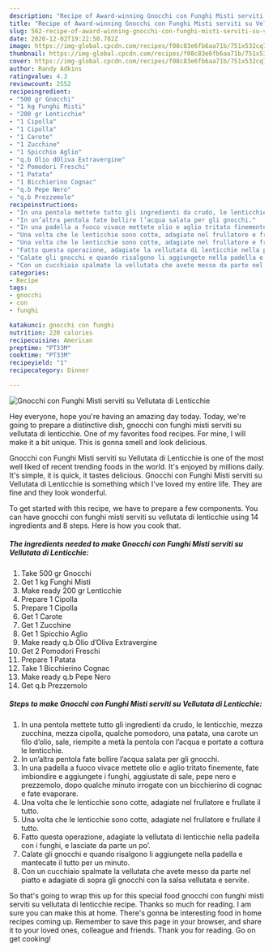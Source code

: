 ```yaml
---
description: "Recipe of Award-winning Gnocchi con Funghi Misti serviti su Vellutata di Lenticchie"
title: "Recipe of Award-winning Gnocchi con Funghi Misti serviti su Vellutata di Lenticchie"
slug: 562-recipe-of-award-winning-gnocchi-con-funghi-misti-serviti-su-vellutata-di-lenticchie
date: 2020-12-02T19:22:50.782Z
image: https://img-global.cpcdn.com/recipes/f08c83e6fb6aa71b/751x532cq70/gnocchi-con-funghi-misti-serviti-su-vellutata-di-lenticchie-recipe-main-photo.jpg
thumbnail: https://img-global.cpcdn.com/recipes/f08c83e6fb6aa71b/751x532cq70/gnocchi-con-funghi-misti-serviti-su-vellutata-di-lenticchie-recipe-main-photo.jpg
cover: https://img-global.cpcdn.com/recipes/f08c83e6fb6aa71b/751x532cq70/gnocchi-con-funghi-misti-serviti-su-vellutata-di-lenticchie-recipe-main-photo.jpg
author: Randy Adkins
ratingvalue: 4.3
reviewcount: 2552
recipeingredient:
- "500 gr Gnocchi"
- "1 kg Funghi Misti"
- "200 gr Lenticchie"
- "1 Cipolla"
- "1 Cipolla"
- "1 Carote"
- "1 Zucchine"
- "1 Spicchio Aglio"
- "q.b Olio dOliva Extravergine"
- "2 Pomodori Freschi"
- "1 Patata"
- "1 Bicchierino Cognac"
- "q.b Pepe Nero"
- "q.b Prezzemolo"
recipeinstructions:
- "In una pentola mettete tutto gli ingredienti da crudo, le lenticchie, mezza zucchina, mezza cipolla, qualche pomodoro, una patata, una carote un filo d’olio, sale, riempite a metà la pentola con l’acqua e portate a cottura le lenticchie."
- "In un’altra pentola fate bollire l’acqua salata per gli gnocchi."
- "In una padella a fuoco vivace mettete olio e aglio tritato finemente, fate imbiondire e aggiungete i funghi, aggiustate di sale, pepe nero e prezzemolo, dopo qualche minuto irrogate con un bicchierino di cognac e fate evaporare."
- "Una volta che le lenticchie sono cotte, adagiate nel frullatore e frullate il tutto."
- "Una volta che le lenticchie sono cotte, adagiate nel frullatore e frullate il tutto."
- "Fatto questa operazione, adagiate la vellutata di lenticchie nella padella con i funghi, e lasciate da parte un po’."
- "Calate gli gnocchi e quando risalgono li aggiungete nella padella e mantecate il tutto per un minuto."
- "Con un cucchiaio spalmate la vellutata che avete messo da parte nel piatto e adagiate di sopra gli gnocchi con la salsa vellutata e servite."
categories:
- Recipe
tags:
- gnocchi
- con
- funghi

katakunci: gnocchi con funghi 
nutrition: 220 calories
recipecuisine: American
preptime: "PT33M"
cooktime: "PT33M"
recipeyield: "1"
recipecategory: Dinner

---
```



![Gnocchi con Funghi Misti serviti su Vellutata di Lenticchie](https://img-global.cpcdn.com/recipes/f08c83e6fb6aa71b/751x532cq70/gnocchi-con-funghi-misti-serviti-su-vellutata-di-lenticchie-recipe-main-photo.jpg)

Hey everyone, hope you're having an amazing day today. Today, we're going to prepare a distinctive dish, gnocchi con funghi misti serviti su vellutata di lenticchie. One of my favorites food recipes. For mine, I will make it a bit unique. This is gonna smell and look delicious.



Gnocchi con Funghi Misti serviti su Vellutata di Lenticchie is one of the most well liked of recent trending foods in the world. It's enjoyed by millions daily. It's simple, it is quick, it tastes delicious. Gnocchi con Funghi Misti serviti su Vellutata di Lenticchie is something which I've loved my entire life. They are fine and they look wonderful.


To get started with this recipe, we have to prepare a few components. You can have gnocchi con funghi misti serviti su vellutata di lenticchie using 14 ingredients and 8 steps. Here is how you cook that.

<!--inarticleads1-->

##### The ingredients needed to make Gnocchi con Funghi Misti serviti su Vellutata di Lenticchie:

1. Take 500 gr Gnocchi
1. Get 1 kg Funghi Misti
1. Make ready 200 gr Lenticchie
1. Prepare 1 Cipolla
1. Prepare 1 Cipolla
1. Get 1 Carote
1. Get 1 Zucchine
1. Get 1 Spicchio Aglio
1. Make ready q.b Olio d’Oliva Extravergine
1. Get 2 Pomodori Freschi
1. Prepare 1 Patata
1. Take 1 Bicchierino Cognac
1. Make ready q.b Pepe Nero
1. Get q.b Prezzemolo




<!--inarticleads2-->

##### Steps to make Gnocchi con Funghi Misti serviti su Vellutata di Lenticchie:

1. In una pentola mettete tutto gli ingredienti da crudo, le lenticchie, mezza zucchina, mezza cipolla, qualche pomodoro, una patata, una carote un filo d’olio, sale, riempite a metà la pentola con l’acqua e portate a cottura le lenticchie.
1. In un’altra pentola fate bollire l’acqua salata per gli gnocchi.
1. In una padella a fuoco vivace mettete olio e aglio tritato finemente, fate imbiondire e aggiungete i funghi, aggiustate di sale, pepe nero e prezzemolo, dopo qualche minuto irrogate con un bicchierino di cognac e fate evaporare.
1. Una volta che le lenticchie sono cotte, adagiate nel frullatore e frullate il tutto.
1. Una volta che le lenticchie sono cotte, adagiate nel frullatore e frullate il tutto.
1. Fatto questa operazione, adagiate la vellutata di lenticchie nella padella con i funghi, e lasciate da parte un po’.
1. Calate gli gnocchi e quando risalgono li aggiungete nella padella e mantecate il tutto per un minuto.
1. Con un cucchiaio spalmate la vellutata che avete messo da parte nel piatto e adagiate di sopra gli gnocchi con la salsa vellutata e servite.




So that's going to wrap this up for this special food gnocchi con funghi misti serviti su vellutata di lenticchie recipe. Thanks so much for reading. I am sure you can make this at home. There's gonna be interesting food in home recipes coming up. Remember to save this page in your browser, and share it to your loved ones, colleague and friends. Thank you for reading. Go on get cooking!
